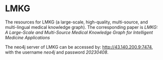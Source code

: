 # LMKG
The resources for LMKG (a large-scale, high-quality, multi-source, and multi-lingual medical knowledge graph).
The corresponding paper is _LMKG: A Large-Scale and Multi-Source Medical Knowledge Graph for Intelligent Medicine Applications_

The neo4j server of LMKG can be accessed by: http://43.140.200.9:7474, with the username _neo4j_ and password _20230408_.
